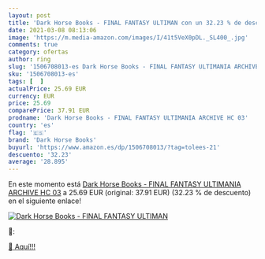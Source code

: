 ```yaml
---
layout: post
title: 'Dark Horse Books - FINAL FANTASY ULTIMAN con un 32.23 % de descuento'
date: 2021-03-08 08:13:06
image: 'https://m.media-amazon.com/images/I/41t5VeX0pDL._SL400_.jpg'
comments: true
category: ofertas
author: ring
slug: '1506708013-es Dark Horse Books - FINAL FANTASY ULTIMANIA ARCHIVE HC 03'
sku: '1506708013-es'
tags: [  ]
actualPrice: 25.69 EUR
currency: EUR
price: 25.69
comparePrice: 37.91 EUR
prodname: 'Dark Horse Books - FINAL FANTASY ULTIMANIA ARCHIVE HC 03'
country: 'es'
flag: '🇪🇸'
brand: 'Dark Horse Books'
buyurl: 'https://www.amazon.es/dp/1506708013/?tag=tolees-21'
descuento: '32.23'
average: '28.895'
---
```


En este momento está [Dark Horse Books - FINAL FANTASY ULTIMANIA ARCHIVE HC 03](https://www.amazon.es/dp/1506708013/?tag=tolees-21) a 25.69 EUR (original: 37.91 EUR) (32.23 %  de descuento) en el siguiente enlace!

[![Dark Horse Books - FINAL FANTASY ULTIMAN](https://m.media-amazon.com/images/I/41t5VeX0pDL._SL400_.jpg)](https://www.amazon.es/dp/1506708013/?tag=tolees-21)

🔎:


[🛒 Aquí!!!](https://www.amazon.es/dp/1506708013/?tag=tolees-21)
